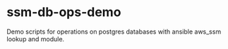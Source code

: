# ssm-db-ops-demo
Demo scripts for operations on postgres databases with ansible aws_ssm lookup and module. 
